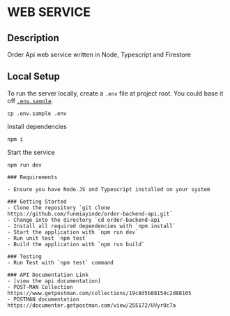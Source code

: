 # WEB SERVICE

## Description
Order Api web service written in Node, Typescript and Firestore

## Local Setup
To run the server locally, create a `.env` file at project root.
You could base it off [`.env.sample`](.env.sample).

```shell
cp .env.sample .env
```

Install dependencies

```shell
npm i
```

Start the service

```shell
npm run dev

### Requirements

- Ensure you have Node.JS and Typescript installed on your system

### Getting Started
- Clone the repository `git clone  https://github.com/funmiayinde/order-backend-api.git`
- Change into the directory `cd order-backend-api`
- Install all required dependencies with `npm install`
- Start the application with `npm run dev`
- Run unit test `npm test`
- Build the application with `npm run build`

### Testing
- Run Test with `npm test` command

### API Documentation Link
- [view the api documentation] 
- POST-MAN Collection https://www.getpostman.com/collections/19c8d5b88154c2d88105
- POSTMAN documentation https://documenter.getpostman.com/view/255172/UVyrUc7a
